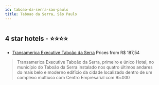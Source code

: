 ```yaml
---
id: taboao-da-serra-sao-paulo
title: Taboao da Serra, São Paulo
---
```


<center><img src="http://media.omnibees.com/Images/6129/Property/314371.jpg" alt="" /></center>


##  4 star hotels - ⭐️⭐️⭐️⭐️

-    [Transamerica Executive Taboão da Serra](https://us.hurb.com/hotels/taboao-da-serra/transamerica-executive-taboao-da-serra-HT-IJ3D?cmp=18055) Prices from R$ 187,54
   > Transamerica Executive Taboão da Serra, primeiro e único Hotel, no município do Taboão da Serra instalado nos quatro últimos andares do mais belo e moderno edifício da cidade localizado dentro de um complexo multiuso com Centro Empresarial com 95.000
